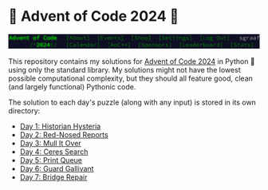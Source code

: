 # 🎄 Advent of Code 2024 🌟

![Advent of Code Header Screenshot](./img/header.png)

This repository contains my solutions for [Advent of Code 2024](https://adventofcode.com/2024/) in Python 🐍 using only the standard library. My solutions might not have the lowest possible computational complexity, but they should all feature good, clean (and largely functional) Pythonic code.

The solution to each day's puzzle (along with any input) is stored in its own directory:
* [Day 1: Historian Hysteria](./day01)
* [Day 2: Red-Nosed Reports](./day02)
* [Day 3: Mull It Over](./day03)
* [Day 4: Ceres Search](./day04)
* [Day 5: Print Queue](./day05)
* [Day 6: Guard Gallivant](./day06)
* [Day 7: Bridge Repair](./day07)
